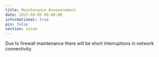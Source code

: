 ```yaml
---
title: Maintenance Announcement 
date: 2023-04-05 06:00:00 
informational: true
pin: false 
section: issue
---
```


Due to firewall maintenance there will be short interruptions in network connectivity.
